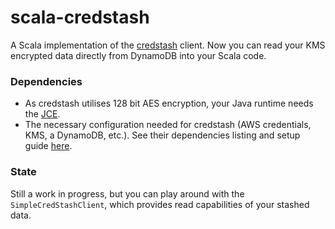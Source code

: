 # scala-credstash

A Scala implementation of the [credstash](https://github.com/fugue/credstash) client. Now you can read your KMS encrypted data directly from DynamoDB into your Scala code.

### Dependencies
- As credstash utilises 128 bit AES encryption, your Java runtime needs the [JCE](https://en.wikipedia.org/wiki/Java_Cryptography_Extension).
- The necessary configuration needed for credstash (AWS credentials, KMS, a DynamoDB, etc.). See their dependencies listing and setup guide [here](https://github.com/fugue/credstash#dependencies).

### State
Still a work in progress, but you can play around with the `SimpleCredStashClient`, which provides read capabilities of your stashed data.